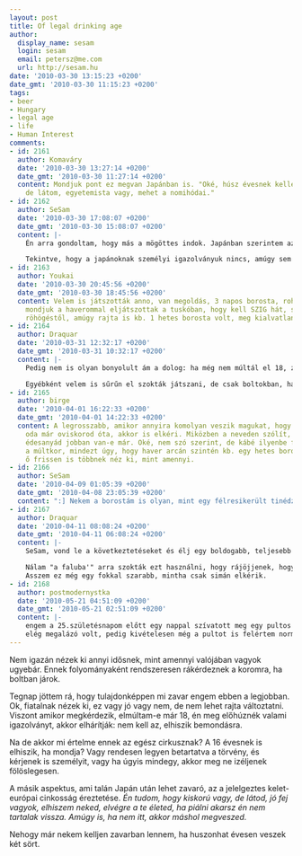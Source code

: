 ```yaml
---
layout: post
title: Of legal drinking age
author:
  display_name: sesam
  login: sesam
  email: petersz@me.com
  url: http://sesam.hu
date: '2010-03-30 13:15:23 +0200'
date_gmt: '2010-03-30 11:15:23 +0200'
tags:
- beer
- Hungary
- legal age
- life
- Human Interest
comments:
- id: 2161
  author: Komaváry
  date: '2010-03-30 13:27:14 +0200'
  date_gmt: '2010-03-30 11:27:14 +0200'
  content: Mondjuk pont ez megvan Japánban is. "Oké, húsz évesnek kellene lenned,
    de látom, egyetemista vagy, mehet a nomihódai."
- id: 2162
  author: SeSam
  date: '2010-03-30 17:08:07 +0200'
  date_gmt: '2010-03-30 15:08:07 +0200'
  content: |-
    Én arra gondoltam, hogy más a mögöttes indok. Japánban szerintem az is jelentős motiváció, hogy a vevő státusza kortól függetlenül is a lehető legmagasabb. Magyarországon meg szivességet tesz neked az eladó, hogy egyáltalán szóra méltat.

    Tekintve, hogy a japánoknak személyi igazolványuk nincs, amúgy sem lehetne nagyon mit kérni, nemde?
- id: 2163
  author: Youkai
  date: '2010-03-30 20:45:56 +0200'
  date_gmt: '2010-03-30 18:45:56 +0200'
  content: Velem is játszották anno, van megoldás, 3 napos borosta, rohadtul nem kérdezik,
    mondjuk a haverommal eljátszottak a tuskóban, hogy kell SZIG hát, szakadtunk a
    röhögéstől, amúgy rajta is kb. 1 hetes borosta volt, meg kialvatlan szemek.
- id: 2164
  author: Draquar
  date: '2010-03-31 12:32:17 +0200'
  date_gmt: '2010-03-31 10:32:17 +0200'
  content: |-
    Pedig nem is olyan bonyolult ám a dolog: ha még nem múltál el 18, zavarba jössz ettől a kérdéstől és nem nyúlsz automatikusan a személyid után.

    Egyébként velem is sűrűn el szokták játszani, de csak boltokban, három egyetemi koli mellett 16-21h között. Vajon szoktam-e örülni neki? :o)
- id: 2165
  author: birge
  date: '2010-04-01 16:22:33 +0200'
  date_gmt: '2010-04-01 14:22:33 +0200'
  content: A legrosszabb, amikor annyira komolyan veszik magukat, hogy hiába jársz
    oda már oviskorod óta, akkor is elkéri. Miközben a neveden szólít, és megkérdezi,
    édesanyád jobban van-e már. Oké, nem szó szerint, de kábé ilyenbe futottunk bele
    a múltkor, mindezt úgy, hogy haver arcán szintén kb. egy hetes borosta, ráadásul
    ő frissen is többnek néz ki, mint amennyi.
- id: 2166
  author: SeSam
  date: '2010-04-09 01:05:39 +0200'
  date_gmt: '2010-04-08 23:05:39 +0200'
  content: ":] Nekem a borostám is olyan, mint egy félresikerült tinédzsernek..."
- id: 2167
  author: Draquar
  date: '2010-04-11 08:08:24 +0200'
  date_gmt: '2010-04-11 06:08:24 +0200'
  content: |-
    SeSam, vond le a következtetéseket és élj egy boldogabb, teljesebb életet alkohol nélkül. ;o)

    Nálam "a faluba'" arra szokták ezt használni, hogy rájöjjenek, hogy "te tényleg az...... fia vagy? Nahát, hogy megnőttél!"
    Asszem ez még egy fokkal szarabb, mintha csak simán elkérik.
- id: 2168
  author: postmodernystka
  date: '2010-05-21 04:51:09 +0200'
  date_gmt: '2010-05-21 02:51:09 +0200'
  content: |-
    engem a 25.születésnapom előtt egy nappal szívatott meg egy pultos srác, aki nem akart cigit adni, nálam meg nem volt személyi, erre előadta, hogy ő tudja, hogy én kiskorú vagyok és a dohányzás rossz nekem, de jól van, nem akarja elrontani az estémet, 20 perc hegyi beszéd után adott is cigit, viszont 100 forinttal kevesebbet adott vissza, és amikor reklamáltam, közölte velem, hogy ő tett nekem szívességet, szóval húzzak el.
    elég megalázó volt, pedig kivételesen még a pultot is felértem normálisan.
---
```


Nem igazán nézek ki annyi idősnek, mint amennyi valójában vagyok ugyebár. Ennek folyományaként rendszeresen rákérdeznek a koromra, ha boltban járok.

Tegnap jöttem rá, hogy tulajdonképpen mi zavar engem ebben a legjobban. Ok, fiatalnak nézek ki, ez vagy jó vagy nem, de nem lehet rajta változtatni. Viszont amikor megkérdezik, elmúltam-e már 18, én meg előhúznék valami igazolványt, akkor elhárítják: nem kell az, elhiszik bemondásra.

Na de akkor mi értelme ennek az egész cirkusznak? A 16 évesnek is elhiszik, ha mondja? Vagy rendesen legyen betartatva a törvény, és kérjenek is személyit, vagy ha úgyis mindegy, akkor meg ne izéljenek fölöslegesen.

A másik aspektus, ami talán Japán után lehet zavaró, az a jelelgeztes kelet-európai cinkosság éreztetése. _Én *tudom*, hogy kiskorú vagy, de látod, jó fej vagyok, elhiszem neked, elvégre a te életed, ha piálni akarsz én nem tartalak vissza. Amúgy is, ha nem itt, akkor máshol megveszed._

Nehogy már nekem kelljen zavarban lennem, ha huszonhat évesen veszek két sört.
